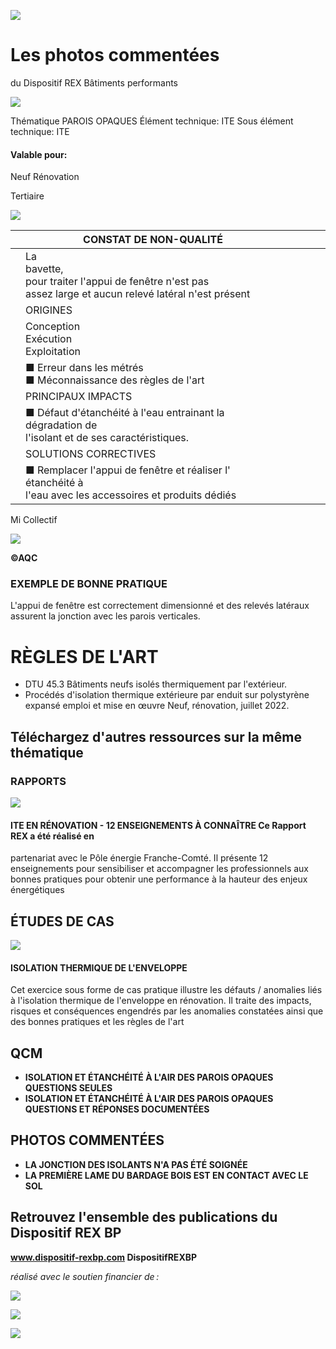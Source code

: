 ![](<images/Sous dimensionnement de la bavette d'appui de fenêtre/_page_0_Picture_0.jpeg>)

# Les photos commentées

du Dispositif REX Bâtiments performants

![](<images/Sous dimensionnement de la bavette d'appui de fenêtre/_page_0_Picture_3.jpeg>)

Thématique PAROIS OPAQUES Élément technique: ITE Sous élément technique: ITE

#### Valable pour:

 Neuf Rénovation

Tertiaire

![](<images/Sous dimensionnement de la bavette d'appui de fenêtre/_page_0_Picture_9.jpeg>)

|  | CONSTAT DE NON-QUALITÉ                                                                                           |  |  |  |  |
|--|------------------------------------------------------------------------------------------------------------------|--|--|--|--|
|  | La<br>bavette,<br>pour traiter l'appui de fenêtre n'est pas<br>assez large et aucun relevé latéral n'est présent |  |  |  |  |
|  | ORIGINES                                                                                                         |  |  |  |  |
|  | Conception<br>Exécution<br>Exploitation                                                                          |  |  |  |  |
|  | ■ Erreur dans les métrés<br>■ Méconnaissance des règles de l'art                                                 |  |  |  |  |
|  | PRINCIPAUX IMPACTS                                                                                               |  |  |  |  |
|  | ■ Défaut d'étanchéité à l'eau entrainant la dégradation de<br>l'isolant et de ses caractéristiques.              |  |  |  |  |
|  | SOLUTIONS CORRECTIVES                                                                                            |  |  |  |  |
|  | ■ Remplacer l'appui de fenêtre et réaliser l' étanchéité à<br>l'eau avec les accessoires et produits dédiés      |  |  |  |  |

 Mi Collectif

![](<images/Sous dimensionnement de la bavette d'appui de fenêtre/_page_0_Picture_12.jpeg>)

**©AQC**

### EXEMPLE DE BONNE PRATIQUE

L'appui de fenêtre est correctement dimensionné et des relevés latéraux assurent la jonction avec les parois verticales.

# RÈGLES DE L'ART

- DTU 45.3 Bâtiments neufs isolés thermiquement par l'extérieur.
- Procédés d'isolation thermique extérieure par enduit sur polystyrène expansé emploi et mise en œuvre Neuf, rénovation, juillet 2022.

## Téléchargez d'autres ressources sur la même thématique

### RAPPORTS

![](<images/Sous dimensionnement de la bavette d'appui de fenêtre/_page_1_Picture_5.jpeg>)

#### **ITE EN RÉNOVATION - 12 ENSEIGNEMENTS À CONNAÎTRE** Ce Rapport REX a été réalisé en

partenariat avec le Pôle énergie Franche-Comté. Il présente 12 enseignements pour sensibiliser et accompagner les professionnels aux bonnes pratiques pour obtenir une performance à la hauteur des enjeux énergétiques

## ÉTUDES DE CAS

![](<images/Sous dimensionnement de la bavette d'appui de fenêtre/_page_1_Figure_9.jpeg>)

#### **ISOLATION THERMIQUE DE L'ENVELOPPE**

Cet exercice sous forme de cas pratique illustre les défauts / anomalies liés à l'isolation thermique de l'enveloppe en rénovation. Il traite des impacts, risques et conséquences engendrés par les anomalies constatées ainsi que des bonnes pratiques et les règles de l'art

## QCM

- **ISOLATION ET ÉTANCHÉITÉ À L'AIR DES PAROIS OPAQUES QUESTIONS SEULES**
- **ISOLATION ET ÉTANCHÉITÉ À L'AIR DES PAROIS OPAQUES QUESTIONS ET RÉPONSES DOCUMENTÉES**

## PHOTOS COMMENTÉES

- **LA JONCTION DES ISOLANTS N'A PAS ÉTÉ SOIGNÉE**
- **LA PREMIÈRE LAME DU BARDAGE BOIS EST EN CONTACT AVEC LE SOL**

## Retrouvez l'ensemble des publications du Dispositif REX BP

**www.dispositif-rexbp.com DispositifREXBP**

*réalisé avec le soutien financier de :*

![](<images/Sous dimensionnement de la bavette d'appui de fenêtre/_page_1_Picture_22.jpeg>)

![](<images/Sous dimensionnement de la bavette d'appui de fenêtre/_page_1_Picture_23.jpeg>)

![](<images/Sous dimensionnement de la bavette d'appui de fenêtre/_page_1_Picture_24.jpeg>)